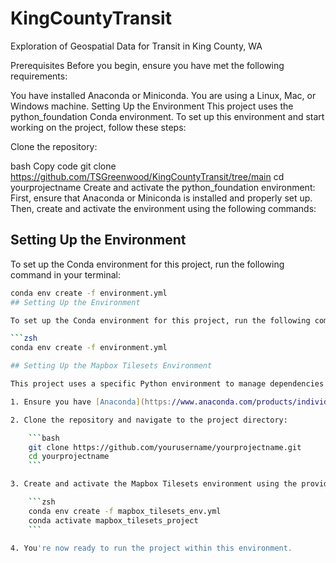 # KingCountyTransit
Exploration of Geospatial Data for Transit in King County, WA



Prerequisites
Before you begin, ensure you have met the following requirements:

You have installed Anaconda or Miniconda.
You are using a Linux, Mac, or Windows machine.
Setting Up the Environment
This project uses the python_foundation Conda environment. To set up this environment and start working on the project, follow these steps:

Clone the repository:

bash
Copy code
git clone https://github.com/TSGreenwood/KingCountyTransit/tree/main
cd yourprojectname
Create and activate the python_foundation environment:
First, ensure that Anaconda or Miniconda is installed and properly set up. Then, create and activate the environment using the following commands:
## Setting Up the Environment

To set up the Conda environment for this project, run the following command in your terminal:

```zsh
conda env create -f environment.yml
## Setting Up the Environment

To set up the Conda environment for this project, run the following command in your terminal:

```zsh
conda env create -f environment.yml

## Setting Up the Mapbox Tilesets Environment

This project uses a specific Python environment to manage dependencies and ensure consistency across different setups. To replicate the environment, follow these steps:

1. Ensure you have [Anaconda](https://www.anaconda.com/products/individual) installed and set up on your system.

2. Clone the repository and navigate to the project directory:

    ```bash
    git clone https://github.com/yourusername/yourprojectname.git
    cd yourprojectname
    ```

3. Create and activate the Mapbox Tilesets environment using the provided `mapbox_tilesets_env.yml` file:

    ```zsh
    conda env create -f mapbox_tilesets_env.yml
    conda activate mapbox_tilesets_project
    ```

4. You're now ready to run the project within this environment.

